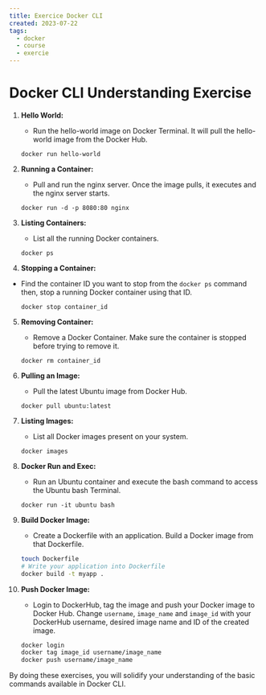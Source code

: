 ```yaml
---
title: Exercice Docker CLI
created: 2023-07-22
tags:
  - docker
  - course
  - exercie
---
```



# Docker CLI Understanding Exercise

1. **Hello World:**
   - Run the hello-world image on Docker Terminal. It will pull the hello-world image from the Docker Hub.

    `docker run hello-world`

2. **Running a Container:**
   - Pull and run the nginx server. Once the image pulls, it executes and the nginx server starts.

    `docker run -d -p 8080:80 nginx`

3. **Listing Containers:**
   - List all the running Docker containers.

    `docker ps`

4. **Stopping a Container:**
  - Find the container ID you want to stop from the `docker ps` command then, stop a running Docker container using that ID.

    `docker stop container_id`

5. **Removing Container:**
   - Remove a Docker Container. Make sure the container is stopped before trying to remove it.

    `docker rm container_id`

6. **Pulling an Image:**
   - Pull the latest Ubuntu image from Docker Hub.

    `docker pull ubuntu:latest`

7. **Listing Images:**
   - List all Docker images present on your system.

    `docker images`

8. **Docker Run and Exec:**
    - Run an Ubuntu container and execute the bash command to access the Ubuntu bash Terminal.

    `docker run -it ubuntu bash`

9. **Build Docker Image:**
   - Create a Dockerfile with an application. Build a Docker image from that Dockerfile. 

    ```bash
    touch Dockerfile
    # Write your application into Dockerfile
    docker build -t myapp .
    ```

10. **Push Docker Image:**
    - Login to DockerHub, tag the image and push your Docker image to Docker Hub. Change `username`, `image_name` and `image_id` with your DockerHub username, desired image name and ID of the created image.

    ```bash
    docker login 
    docker tag image_id username/image_name
    docker push username/image_name 
    ```

By doing these exercises, you will solidify your understanding of the basic commands available in Docker CLI.